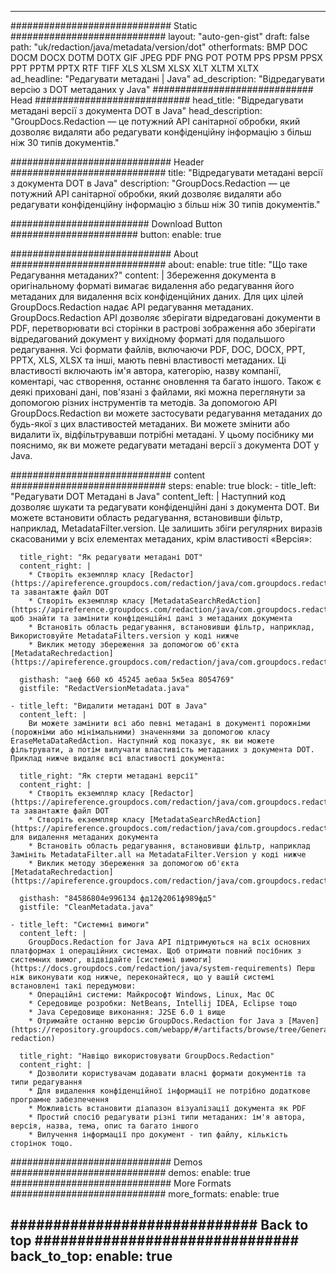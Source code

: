 
---
############################# Static ############################
layout: "auto-gen-gist" 
draft: false
path: "uk/redaction/java/metadata/version/dot"
otherformats: BMP DOC DOCM DOCX DOTM DOTX GIF JPEG PDF PNG POT POTM PPS PPSM PPSX PPT PPTM PPTX RTF TIFF XLS XLSM XLSX XLT XLTM XLTX  
ad_headline: "Редагувати метадані | Java"
ad_description: "Відредагувати версію з DOT метаданих у Java"
############################# Head ############################
head_title: "Відредагувати метадані версії з документа DOT в Java"
head_description: "GroupDocs.Redaction — це потужний API санітарної обробки, який дозволяє видаляти або редагувати конфіденційну інформацію з більш ніж 30 типів документів."

############################# Header ############################
title: "Відредагувати метадані версії з документа DOT в Java"
description: "GroupDocs.Redaction — це потужний API санітарної обробки, який дозволяє видаляти або редагувати конфіденційну інформацію з більш ніж 30 типів документів."

######################### Download Button #######################
button:
    enable: true

############################# About ############################
about:
    enable: true
    title: "Що таке Редагування метаданих?"
    content: |
        Збереження документа в оригінальному форматі вимагає видалення або редагування його метаданих для видалення всіх конфіденційних даних. Для цих цілей GroupDocs.Redaction надає API редагування метаданих. GroupDocs.Redaction API дозволяє зберігати відредаговані документи в PDF, перетворювати всі сторінки в растрові зображення або зберігати відредагований документ у вихідному форматі для подальшого редагування. Усі формати файлів, включаючи PDF, DOC, DOCX, PPT, PPTX, XLS, XLSX та інші, мають певні властивості метаданих. Ці властивості включають ім'я автора, категорію, назву компанії, коментарі, час створення, останнє оновлення та багато іншого. Також є деякі приховані дані, пов'язані з файлами, які можна переглянути за допомогою різних інструментів та методів. За допомогою API GroupDocs.Redaction ви можете застосувати редагування метаданих до будь-якої з цих властивостей метаданих. Ви можете змінити або видалити їх, відфільтрувавши потрібні метадані. У цьому посібнику ми пояснимо, як ви можете редагувати метадані версії з документа DOT у Java.

############################# content ############################
steps:
    enable: true
    block:
    - title_left: "Редагувати DOT Метадані в Java"
      content_left: |
        Наступний код дозволяє шукати та редагувати конфіденційні дані з документа DOT. Ви можете встановити область редагування, встановивши фільтр, наприклад, MetadataFilter.version. Це залишить збіги регулярних виразів скасованими у всіх елементах метаданих, крім властивості «Версія»: 

      title_right: "Як редагувати метадані DOT"
      content_right: |
        * Створіть екземпляр класу [Redactor](https://apireference.groupdocs.com/redaction/java/com.groupdocs.redaction/Redactor) та завантажте файл DOT
        * Створіть екземпляр класу [MetadataSearchRedAction](https://apireference.groupdocs.com/redaction/java/com.groupdocs.redaction.redactions/MetadataSearchRedaction), щоб знайти та замінити конфіденційні дані з метаданих документа
        * Встановіть область редагування, встановивши фільтр, наприклад, Використовуйте MetadataFilters.version у коді нижче
        * Виклик методу збереження за допомогою об'єкта [MetadataRechredaction](https://apireference.groupdocs.com/redaction/java/com.groupdocs.redaction.redactions/MetadataSearchRedaction) 

      gisthash: "аеф 660 кб 45245 аебаа 5к5еа 8054769"
      gistfile: "RedactVersionMetadata.java"
      
    - title_left: "Видалити метадані DOT в Java"
      content_left: |
        Ви можете замінити всі або певні метадані в документі порожніми (порожніми або мінімальними) значеннями за допомогою класу EraseMetaDataRedAction. Наступний код показує, як ви можете фільтрувати, а потім вилучати властивість метаданих з документа DOT. Приклад нижче видаляє всі властивості документа: 
        
      title_right: "Як стерти метадані версії"
      content_right: |
        * Створіть екземпляр класу [Redactor](https://apireference.groupdocs.com/redaction/java/com.groupdocs.redaction/Redactor) та завантажте файл DOT
        * Створіть екземпляр класу [MetadataSearchRedAction](https://apireference.groupdocs.com/redaction/java/com.groupdocs.redaction.redactions/MetadataSearchRedaction) для видалення метаданих документа
        * Встановіть область редагування, встановивши фільтр, наприклад Замініть MetadataFilter.all на MetadataFilter.Version у коді нижче
        * Виклик методу збереження за допомогою об'єкта [MetadataRechredaction](https://apireference.groupdocs.com/redaction/java/com.groupdocs.redaction.redactions/MetadataSearchRedaction) 
        
      gisthash: "84586804е996134 фд12ф2061ф989фд5"
      gistfile: "CleanMetadata.java"

    - title_left: "Системні вимоги"
      content_left: |
        GroupDocs.Redaction for Java API підтримуються на всіх основних платформах і операційних системах. Щоб отримати повний посібник з системних вимог, відвідайте [системні вимоги](https://docs.groupdocs.com/redaction/java/system-requirements) Перш ніж виконувати код нижче, переконайтеся, що у вашій системі встановлені такі передумови:
        * Операційні системи: Майкрософт Windows, Linux, Mac ОС
        * Середовище розробки: NetBeans, Intellij IDEA, Eclipse тощо
        * Java Середовище виконання: J2SE 6.0 і вище
        * Отримайте останню версію GroupDocs.Redaction for Java з [Maven](https://repository.groupdocs.com/webapp/#/artifacts/browse/tree/General/repo/com/groupdocs/groupdocs-redaction)
        
      title_right: "Навіщо використовувати GroupDocs.Redaction"
      content_right: |
        * Дозволити користувачам додавати власні формати документів та типи редагування
        * Для видалення конфіденційної інформації не потрібно додаткове програмне забезпечення
        * Можливість встановити діапазон візуалізації документа як PDF
        * Простий спосіб редагувати різні типи метаданих: ім'я автора, версія, назва, тема, опис та багато іншого
        * Вилучення інформації про документ - тип файлу, кількість сторінок тощо.
        

############################# Demos ############################
demos:
    enable: true
############################# More Formats ############################
more_formats:
    enable: true

############################# Back to top ###############################
back_to_top:
    enable: true
---